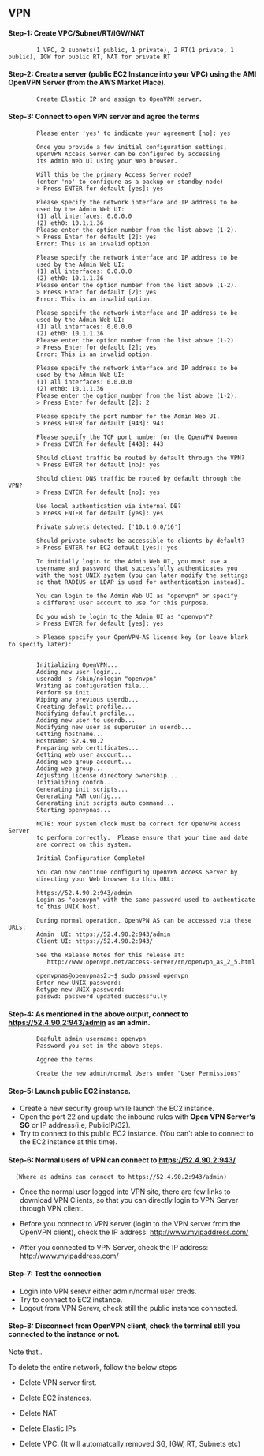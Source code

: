 
## VPN

#### Step-1: Create VPC/Subnet/RT/IGW/NAT
  
			1 VPC, 2 subnets(1 public, 1 private), 2 RT(1 private, 1 public), IGW for public RT, NAT for private RT
	
#### Step-2: Create a server (public EC2 Instance into your VPC) using the AMI OpenVPN Server (from the AWS Market Place).

			Create Elastic IP and assign to OpenVPN server.
      
#### Step-3: Connect to open VPN server and agree the terms

			Please enter 'yes' to indicate your agreement [no]: yes

			Once you provide a few initial configuration settings,
			OpenVPN Access Server can be configured by accessing
			its Admin Web UI using your Web browser.

			Will this be the primary Access Server node?
			(enter 'no' to configure as a backup or standby node)
			> Press ENTER for default [yes]: yes

			Please specify the network interface and IP address to be
			used by the Admin Web UI:
			(1) all interfaces: 0.0.0.0
			(2) eth0: 10.1.1.36
			Please enter the option number from the list above (1-2).
			> Press Enter for default [2]: yes
			Error: This is an invalid option.

			Please specify the network interface and IP address to be
			used by the Admin Web UI:
			(1) all interfaces: 0.0.0.0
			(2) eth0: 10.1.1.36
			Please enter the option number from the list above (1-2).
			> Press Enter for default [2]: yes
			Error: This is an invalid option.

			Please specify the network interface and IP address to be
			used by the Admin Web UI:
			(1) all interfaces: 0.0.0.0
			(2) eth0: 10.1.1.36
			Please enter the option number from the list above (1-2).
			> Press Enter for default [2]: yes
			Error: This is an invalid option.

			Please specify the network interface and IP address to be
			used by the Admin Web UI:
			(1) all interfaces: 0.0.0.0
			(2) eth0: 10.1.1.36
			Please enter the option number from the list above (1-2).
			> Press Enter for default [2]: 2

			Please specify the port number for the Admin Web UI.
			> Press ENTER for default [943]: 943

			Please specify the TCP port number for the OpenVPN Daemon
			> Press ENTER for default [443]: 443

			Should client traffic be routed by default through the VPN?
			> Press ENTER for default [no]: yes

			Should client DNS traffic be routed by default through the VPN?
			> Press ENTER for default [no]: yes

			Use local authentication via internal DB?
			> Press ENTER for default [yes]: yes

			Private subnets detected: ['10.1.0.0/16']

			Should private subnets be accessible to clients by default?
			> Press ENTER for EC2 default [yes]: yes

			To initially login to the Admin Web UI, you must use a
			username and password that successfully authenticates you
			with the host UNIX system (you can later modify the settings
			so that RADIUS or LDAP is used for authentication instead).

			You can login to the Admin Web UI as "openvpn" or specify
			a different user account to use for this purpose.

			Do you wish to login to the Admin UI as "openvpn"?
			> Press ENTER for default [yes]: yes

			> Please specify your OpenVPN-AS license key (or leave blank to specify later):


			Initializing OpenVPN...
			Adding new user login...
			useradd -s /sbin/nologin "openvpn"
			Writing as configuration file...
			Perform sa init...
			Wiping any previous userdb...
			Creating default profile...
			Modifying default profile...
			Adding new user to userdb...
			Modifying new user as superuser in userdb...
			Getting hostname...
			Hostname: 52.4.90.2
			Preparing web certificates...
			Getting web user account...
			Adding web group account...
			Adding web group...
			Adjusting license directory ownership...
			Initializing confdb...
			Generating init scripts...
			Generating PAM config...
			Generating init scripts auto command...
			Starting openvpnas...

			NOTE: Your system clock must be correct for OpenVPN Access Server
			to perform correctly.  Please ensure that your time and date
			are correct on this system.

			Initial Configuration Complete!

			You can now continue configuring OpenVPN Access Server by
			directing your Web browser to this URL:

			https://52.4.90.2:943/admin
			Login as "openvpn" with the same password used to authenticate
			to this UNIX host.

			During normal operation, OpenVPN AS can be accessed via these URLs:
			Admin  UI: https://52.4.90.2:943/admin
			Client UI: https://52.4.90.2:943/

			See the Release Notes for this release at:
			   http://www.openvpn.net/access-server/rn/openvpn_as_2_5.html

			openvpnas@openvpnas2:~$ sudo passwd openvpn
			Enter new UNIX password:
			Retype new UNIX password:
			passwd: password updated successfully

#### Step-4: As mentioned in the above output, connect to https://52.4.90.2:943/admin as an admin.

			Deafult admin username: openvpn
			Password you set in the above steps.

			Aggree the terms.

			Create the new admin/normal Users under "User Permissions"

#### Step-5: Launch public EC2 instance.

   * Create a new security group while launch the EC2 instance. 
   * Open the port 22 and update the inbound rules with **Open VPN Server's SG** or IP address(i.e, PublicIP/32).
   * Try to connect to this public EC2 instance. (You can't able to connect to the EC2 instance at this time).

#### Step-6: Normal users of VPN can connect to https://52.4.90.2:943/
		
      (Where as admins can connect to https://52.4.90.2:943/admin)

   * Once the normal user logged into VPN site, there are few links to download VPN Clients, so that you can directly login to VPN Server through VPN client.

   * Before you connect to VPN server (login to the VPN server from the OpenVPN client), check the IP address: http://www.myipaddress.com/
   
   * After you connected to VPN Server, check the IP address: http://www.myipaddress.com/
			
#### Step-7: Test the connection

   * Login into VPN serevr either admin/normal user creds.
   * Try to connect to EC2 instance.
   * Logout from VPN Serevr, check still the public instance connected.

#### Step-8: Disconnect from OpenVPN client, check the terminal still you connected to the instance or not.

Note that..

To delete the entire network, follow the below steps

* Delete VPN server first.

* Delete EC2 instances.

* Delete NAT

* Delete Elastic IPs

* Delete VPC. (It will automatcally removed SG, IGW, RT, Subnets etc)
